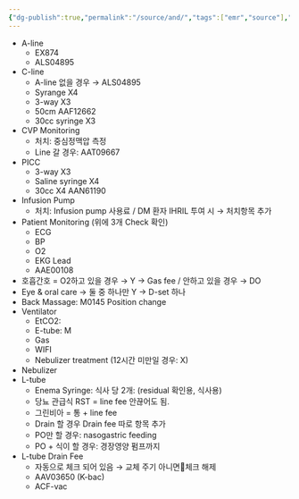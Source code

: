 ```yaml
---
{"dg-publish":true,"permalink":"/source/and/","tags":["emr","source"],"created":"2025-08-12T17:27:15.445+09:00","updated":"2025-08-19T10:38:36.970+09:00"}
---
```


- A-line
	- EX874
	- ALS04895
- C-line
	- A-line 없을 경우 → ALS04895
	- Syrange X4
	- 3-way X3
	- 50cm AAF12662
	- 30cc syringe X3
- CVP Monitoring
	- 처치: 중심정맥압 측정
	- Line 갈 경우: AAT09667
- PICC
	- 3-way X3
	- Saline syringe X4
	- 30cc  X4 AAN61190 
- Infusion Pump 
	- 처치: Infusion pump 사용료 / DM 환자 IHRIL 투여 시 → 처치항목 추가 
- Patient Monitoring (위에 3개 Check 확인)
	- ECG
	- BP
	- O2
	- EKG Lead 
	- AAE00108 
- 호흡간호 = O2하고 있을 경우 → Y → Gas fee / 안하고 있을 경우 → DO
- Eye & oral care → 둘 중 하나만 Y → D-set 하나 
- Back Massage: M0145 Position change
- Ventilator
	- EtCO2:
	- E-tube: M
	- Gas
	- WIFI
	- Nebulizer treatment (12시간 미만일 경우: X)
- Nebulizer
- L-tube
	- Enema Syringe:  식사 당 2개: (residual 확인용, 식사용)
	- 당뇨 관급식 RST = line fee 안끊어도 됨. 
	- 그린비아 = 통 + line  fee
	- Drain 할 경우 Drain fee 따로 항목 추가
	- PO만 할 경우: nasogastric feeding
	- PO + 식이 할 경우: 경장영양 펌프까지
- L-tube Drain Fee 
	- 자동으로 체크 되어 있음 → 교체 주기 아니면🚨체크 해제
	- AAV03650 (K-bac)
	- ACF-vac